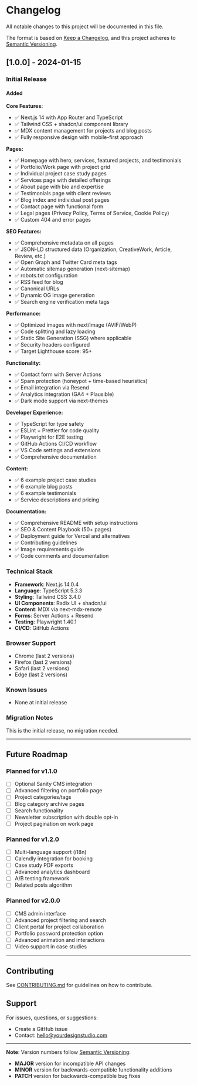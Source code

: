# Changelog

All notable changes to this project will be documented in this file.

The format is based on [Keep a Changelog](https://keepachangelog.com/en/1.0.0/),
and this project adheres to [Semantic Versioning](https://semver.org/spec/v2.0.0.html).

## [1.0.0] - 2024-01-15

### Initial Release

#### Added

**Core Features:**
- ✅ Next.js 14 with App Router and TypeScript
- ✅ Tailwind CSS + shadcn/ui component library
- ✅ MDX content management for projects and blog posts
- ✅ Fully responsive design with mobile-first approach

**Pages:**
- ✅ Homepage with hero, services, featured projects, and testimonials
- ✅ Portfolio/Work page with project grid
- ✅ Individual project case study pages
- ✅ Services page with detailed offerings
- ✅ About page with bio and expertise
- ✅ Testimonials page with client reviews
- ✅ Blog index and individual post pages
- ✅ Contact page with functional form
- ✅ Legal pages (Privacy Policy, Terms of Service, Cookie Policy)
- ✅ Custom 404 and error pages

**SEO Features:**
- ✅ Comprehensive metadata on all pages
- ✅ JSON-LD structured data (Organization, CreativeWork, Article, Review, etc.)
- ✅ Open Graph and Twitter Card meta tags
- ✅ Automatic sitemap generation (next-sitemap)
- ✅ robots.txt configuration
- ✅ RSS feed for blog
- ✅ Canonical URLs
- ✅ Dynamic OG image generation
- ✅ Search engine verification meta tags

**Performance:**
- ✅ Optimized images with next/image (AVIF/WebP)
- ✅ Code splitting and lazy loading
- ✅ Static Site Generation (SSG) where applicable
- ✅ Security headers configured
- ✅ Target Lighthouse score: 95+

**Functionality:**
- ✅ Contact form with Server Actions
- ✅ Spam protection (honeypot + time-based heuristics)
- ✅ Email integration via Resend
- ✅ Analytics integration (GA4 + Plausible)
- ✅ Dark mode support via next-themes

**Developer Experience:**
- ✅ TypeScript for type safety
- ✅ ESLint + Prettier for code quality
- ✅ Playwright for E2E testing
- ✅ GitHub Actions CI/CD workflow
- ✅ VS Code settings and extensions
- ✅ Comprehensive documentation

**Content:**
- ✅ 6 example project case studies
- ✅ 6 example blog posts
- ✅ 6 example testimonials
- ✅ Service descriptions and pricing

**Documentation:**
- ✅ Comprehensive README with setup instructions
- ✅ SEO & Content Playbook (50+ pages)
- ✅ Deployment guide for Vercel and alternatives
- ✅ Contributing guidelines
- ✅ Image requirements guide
- ✅ Code comments and documentation

### Technical Stack

- **Framework**: Next.js 14.0.4
- **Language**: TypeScript 5.3.3
- **Styling**: Tailwind CSS 3.4.0
- **UI Components**: Radix UI + shadcn/ui
- **Content**: MDX via next-mdx-remote
- **Forms**: Server Actions + Resend
- **Testing**: Playwright 1.40.1
- **CI/CD**: GitHub Actions

### Browser Support

- Chrome (last 2 versions)
- Firefox (last 2 versions)
- Safari (last 2 versions)
- Edge (last 2 versions)

### Known Issues

- None at initial release

### Migration Notes

This is the initial release, no migration needed.

---

## Future Roadmap

### Planned for v1.1.0

- [ ] Optional Sanity CMS integration
- [ ] Advanced filtering on portfolio page
- [ ] Project categories/tags
- [ ] Blog category archive pages
- [ ] Search functionality
- [ ] Newsletter subscription with double opt-in
- [ ] Project pagination on work page

### Planned for v1.2.0

- [ ] Multi-language support (i18n)
- [ ] Calendly integration for booking
- [ ] Case study PDF exports
- [ ] Advanced analytics dashboard
- [ ] A/B testing framework
- [ ] Related posts algorithm

### Planned for v2.0.0

- [ ] CMS admin interface
- [ ] Advanced project filtering and search
- [ ] Client portal for project collaboration
- [ ] Portfolio password protection option
- [ ] Advanced animation and interactions
- [ ] Video support in case studies

---

## Contributing

See [CONTRIBUTING.md](CONTRIBUTING.md) for guidelines on how to contribute.

## Support

For issues, questions, or suggestions:
- Create a GitHub issue
- Contact: hello@yourdesignstudio.com

---

**Note**: Version numbers follow [Semantic Versioning](https://semver.org/):
- **MAJOR** version for incompatible API changes
- **MINOR** version for backwards-compatible functionality additions
- **PATCH** version for backwards-compatible bug fixes


